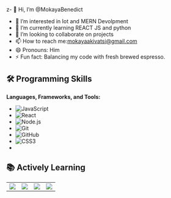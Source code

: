 z- 👋 Hi, I’m @MokayaBenedict
- 👀 I’m interested in Iot and MERN Devolpment 
- 🌱 I’m currently learning REACT JS and python
- 💞️ I’m looking to collaborate on projects
- 📫 How to reach me:mokayaakivatsi@gmail.com
- 😄 Pronouns: Him
- ⚡ Fun fact: Balancing my code with fresh brewed espresso.
## 🛠 Programming Skills  
**Languages, Frameworks, and Tools:**  
- ![JavaScript](https://cdn.jsdelivr.net/npm/simple-icons@latest/icons/javascript.svg)
- ![React](https://cdn.jsdelivr.net/npm/simple-icons@latest/icons/react.svg)
- ![Node.js](https://cdn.jsdelivr.net/npm/simple-icons@latest/icons/node-dot-js.svg)
- ![Git](https://cdn.jsdelivr.net/npm/simple-icons@latest/icons/git.svg)
- ![GitHub](https://cdn.jsdelivr.net/npm/simple-icons@latest/icons/github.svg)
- ![CSS3](https://cdn.jsdelivr.net/npm/simple-icons@latest/icons/css3.svg)
- 



## 📚 Actively Learning  

<table>
  <tr>
    <td><img src="https://img.shields.io/badge/-JavaScript-F7DF1E?style=flat&logo=javascript&logoColor=black"></td>
    <td><img src="https://img.shields.io/badge/-React-61DAFB?style=flat&logo=react&logoColor=black"></td>
    <td><img src="https://img.shields.io/badge/-C-A8B9CC?style=flat&logo=c&logoColor=white"></td>
    <td><img src="https://img.shields.io/badge/-Python-3776AB?style=flat&logo=python&logoColor=white"></td>
  </tr>
</table>
<!---
MokayaBenedict/MokayaBenedict is a ✨ special ✨ repository because its `README.md` (this file) appears on your GitHub profile.
You can click the Preview link to take a look at your changes.
--->
